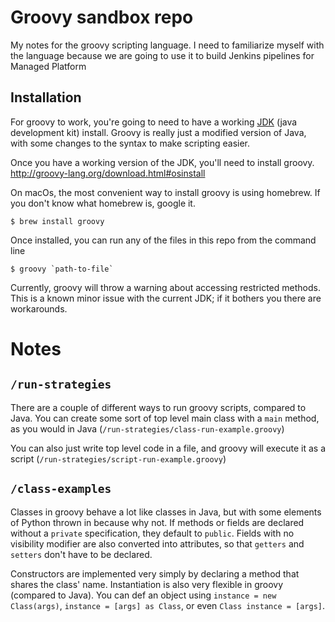# Groovy sandbox repo

My notes for the groovy scripting language.
I need to familiarize myself with the language because we are going to
use it to build Jenkins pipelines for Managed Platform

## Installation

For groovy to work, you're going to need to have a working [JDK](https://www.oracle.com/technetwork/java/javase/downloads/index.html)
(java development kit) install.
Groovy is really just a modified version of Java,
with some changes to the syntax to make scripting easier.

Once you have a working version of the JDK, you'll need to install groovy.
http://groovy-lang.org/download.html#osinstall

On macOs, the most convenient way to install groovy is using homebrew.
If you don't know what homebrew is, google it.

```
$ brew install groovy
```

Once installed, you can run any of the files in this repo from the command line

```
$ groovy `path-to-file`
```

Currently, groovy will throw a warning about accessing restricted methods.
This is a known minor issue with the current JDK; if it bothers you there
are workarounds.

# Notes

## `/run-strategies`
There are a couple of different ways to run groovy scripts, compared to Java.
You can create some sort of top level main class with a `main` method,
as you would in Java (`/run-strategies/class-run-example.groovy`)

You can also just write top level code in a file, and groovy will execute it
as a script (`/run-strategies/script-run-example.groovy`)


## `/class-examples`
Classes in groovy behave a lot like classes in Java,
but with some elements of Python thrown in because why not.
If methods or fields are declared without a `private` specification,
they default to `public`. Fields with no visibility modifier are also converted
into attributes, so that `getters` and `setters` don't have to be declared.

Constructors are implemented very simply by declaring a method that shares the
class' name.
Instantiation is also very flexible in groovy (compared to Java).
You can def an object using `instance = new Class(args)`,
`instance = [args] as Class`, or even `Class instance = [args]`.
